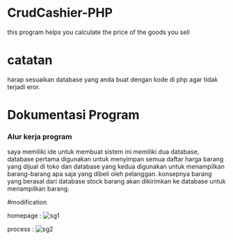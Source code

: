 # CrudCashier-PHP
this program helps you calculate the price of the goods you sell

#  catatan
harap sesuaikan database yang anda buat dengan kode di php agar tidak terjadi eror.

# Dokumentasi Program
### Alur kerja program
saya memiliki ide untuk membuat sistem ini memiliki dua database, database pertama digunakan untuk menyimpan semua daftar harga barang yang dijual di toko dan database yang kedua digunakan untuk menampilkan barang-barang apa saja yang dibeli oleh pelanggan. konsepnya barang yang berasal dari database stock barang akan dikirimkan ke database untuk menampilkan barang.


#modification

homepage :
![sg1](https://user-images.githubusercontent.com/71863608/173381387-d2d2416a-2b7a-43da-aa68-80a434a70580.png)

process :
![sg2](https://user-images.githubusercontent.com/71863608/173381504-76e3944a-040d-4f8c-a0f1-d1f4097fdcda.png)

